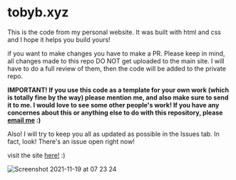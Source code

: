 
<h1>
  tobyb.xyz
  </h1>

This is the code from my personal website.
It was built with html and css and I hope it helps you build yours!

if you want to make changes you have to make a PR. Please keep in mind, all changes made to this repo DO NOT get uploaded to the main site. I will have to do a full review of them, then the code will be added to the private repo.

****IMPORTANT! If you use this code as a template for your own work (which is totally fine by the way) please mention me, and also make sure to send it to me.  I would love to see some other people's work! If you have any concernes about this or anything else to do with this repository, please <a href="mailto:toby@tobyb.xyz">email me</a> :)****

Also! I will try to keep you all as updated as possible in the Issues tab. In fact, look! There's an issue open right now!

visit the site <a href="https://tobyb.xyz">here!</a> :)

![Screenshot 2021-11-19 at 07 23 24](https://user-images.githubusercontent.com/77097223/142582021-21085d65-93fe-41d7-9452-51f598b9f0c7.png)
